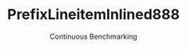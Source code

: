 ---
layout: docu
title: PrefixLineitemInlined888
subtitle: Continuous Benchmarking
selected: Prefix_Tpch
expanded: Benchmarking
benchmark: /individual_results/PrefixLineitemInlined888.html
---